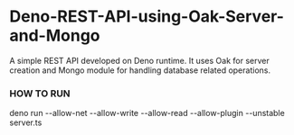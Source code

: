 # Deno-REST-API-using-Oak-Server-and-Mongo
A simple REST API developed on Deno runtime. It uses Oak for server creation and Mongo module for handling database related operations.

### HOW TO RUN
deno run --allow-net --allow-write --allow-read --allow-plugin --unstable server.ts
